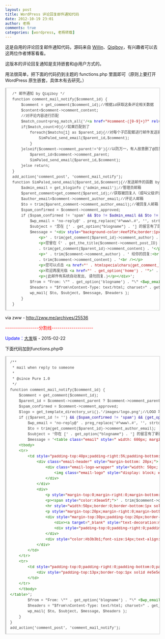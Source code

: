 ```yaml
---
layout: post
title: WordPress 评论回复邮件通知代码
date: 2012-10-19 23:01
author: 老杨
comments: true
categories: [wordpress, 老杨转载]
---
```

这是自用的评论回复邮件通知代码，源码来自 <a href="http://kan.willin.org/" target="_blank">Willin</a>、<a href="http://www.qiqiboy.com/" target="_blank">Qiqiboy</a>，有兴趣者可以去这两位作者博客看看。

这版本的评论回复通知是支持嵌套和@用户方式的。

用法很简单，把下面的代码扔到主题的 functions.php 里面即可（原则上要打开 WordPress 原生嵌套，具体木有去研究。）
<!--more-->

<pre style="margin:15px 0;font:100 12px/18px monaco, andale mono, courier new;padding:10px 12px;border:#ccc 1px solid;border-left-width:4px;background-color:#fefefe;box-shadow:0 0 4px #eee;word-break:break-all;word-wrap:break-word;color:#444"> /* 邮件通知 by Qiqiboy */<br> function comment_mail_notify($comment_id) {<br>     $comment = get_comment($comment_id);//根据id获取这条评论相关数据<br>     $content=$comment-&gt;comment_content;<br>     //对评论内容进行匹配<br>     $match_count=preg_match_all('/<span style="color:#170">&lt;a</span> <span style="color:#00c">href</span>=<span style="color:#a11">"#comment-([0-9]+)?"</span> <span style="color:#00c">rel</span>=<span style="color:#a11">"nofollow"</span><span style="color:#170">&gt;</span>/si',$content,$matchs);<br>     if($match_count&gt;0){//如果匹配到了<br>         foreach($matchs[1] as $parent_id){//对每个子匹配都进行邮件发送操作<br>             SimPaled_send_email($parent_id,$comment);<br>         }<br>     }elseif($comment-&gt;comment_parent!='0'){//以防万一，有人故意删了@回复，还可以通过查找父级评论id来确定邮件发送对象<br>         $parent_id=$comment-&gt;comment_parent;<br>         SimPaled_send_email($parent_id,$comment);<br>     }else return;<br> }<br> add_action('comment_post', 'comment_mail_notify');<br> function SimPaled_send_email($parent_id,$comment){//发送邮件的函数 by Qiqiboy.com<br>     $admin_email = get_bloginfo ('admin_email');//管理员邮箱<br>     $parent_comment=get_comment($parent_id);//获取被回复人（或叫父级评论）相关信息<br>     $author_email=$comment-&gt;comment_author_email;//评论人邮箱<br>     $to = trim($parent_comment-&gt;comment_author_email);//被回复人邮箱<br>     $spam_confirmed = $comment-&gt;comment_approved;<br>     if ($spam_confirmed != 'spam' <span style="color:#219">&amp;&amp; $to != $admin_email &amp;&amp; $to != $author_email) {</span><br>         $wp_email = 'no-reply@' . preg_replace('#^www\.#', '', strtolower($_SERVER['SERVER_NAME'])); // e-mail 發出點, no-reply 可改為可用的 e-mail.<br>         $subject = '您在 [' . get_option("blogname") . '] 的留言有了回應';<br>         $message = '<span style="color:#170">&lt;div</span> <span style="color:#00c">style</span>=<span style="color:#a11">"background-color:#eef2fa;border:1px solid #d8e3e8;color:#111;padding:0 15px;-moz-border-radius:5px;-webkit-border-radius:5px;-khtml-border-radius:5px;"</span><span style="color:#170">&gt;</span><br>             <span style="color:#170">&lt;p</span><span style="color:#170">&gt;</span>' . trim(get_comment($parent_id)-&gt;comment_author) . ', 您好!<span style="color:#170">&lt;/p</span><span style="color:#170">&gt;</span><br>             <span style="color:#170">&lt;p</span><span style="color:#170">&gt;</span>您曾在《' . get_the_title($comment-&gt;comment_post_ID) . '》的留言:<span style="color:#170">&lt;br</span> <span style="color:#170">/&gt;</span>'<br>             . trim(get_comment($parent_id)-&gt;comment_content) . '<span style="color:#170">&lt;/p</span><span style="color:#170">&gt;</span><br>             <span style="color:#170">&lt;p</span><span style="color:#170">&gt;</span>' . trim($comment-&gt;comment_author) . ' 给你的回复:<span style="color:#170">&lt;br</span> <span style="color:#170">/&gt;</span>'<br>             . trim($comment-&gt;comment_content) . '<span style="color:#170">&lt;br</span> <span style="color:#170">/&gt;</span><span style="color:#170">&lt;/p</span><span style="color:#170">&gt;</span><br>             <span style="color:#170">&lt;p</span><span style="color:#170">&gt;</span>您可以点击 <span style="color:#170">&lt;a</span> <span style="color:#00c">href</span>=<span style="color:#a11">"' . htmlspecialchars(get_comment_link($parent_id,array("</span><span style="color:#00c">type</span><span style="color:#a11">" =&gt; "</span><span style="color:#@cm-word">all</span><span style="color:#a11">"))) . '"</span><span style="color:#170">&gt;</span>查看回复的完整內容<span style="color:#f00">&lt;/a</span><span style="color:#f00">&gt;</span><span style="color:#170">&lt;/p</span><span style="color:#170">&gt;</span><br>             <span style="color:#170">&lt;p</span><span style="color:#170">&gt;</span>欢迎再度光临 <span style="color:#170">&lt;a</span> <span style="color:#00c">href</span>=<span style="color:#a11">"' . get_option('home') . '"</span><span style="color:#170">&gt;</span>' . get_option('blogname') . '<span style="color:#170">&lt;/a</span><span style="color:#170">&gt;</span><span style="color:#170">&lt;/p</span><span style="color:#170">&gt;</span><br>             <span style="color:#170">&lt;p</span><span style="color:#170">&gt;</span>(此邮件有系统自动发出, 请勿回复.)<span style="color:#170">&lt;/p</span><span style="color:#170">&gt;</span><span style="color:#170">&lt;/div</span><span style="color:#170">&gt;</span>';<br>         $from = "From: \"" . get_option('blogname') . "\" <span style="color:#170">&lt;$wp_email</span><span style="color:#170">&gt;</span>";<br>         $headers = "$from\nContent-Type: text/html; charset=" . get_option('blog_charset') . "\n";<br>         wp_mail( $to, $subject, $message, $headers );<br>     }<br> }</pre>

via  zww - http://zww.me/archives/25536

<span style = "color:red;">-----------------分割线---------------------</span>

<span style = "color:blue;">Update：</span><a href="http://fatesinger.com/75036" target="_blank">大发</a>版 - 2015-02-22

下面代码加到functions.php中

<pre style="margin:15px 0;font:100 12px/18px monaco, andale mono, courier new;padding:10px 12px;border:#ccc 1px solid;border-left-width:4px;background-color:#fefefe;box-shadow:0 0 4px #eee;word-break:break-all;word-wrap:break-word;color:#444">/**<br> * mail when reply to someone<br> *<br> * @since Pure 1.0<br> */<br>function comment_mail_notify($comment_id) {<br>    $comment = get_comment($comment_id);<br>    $parent_id = $comment-&gt;comment_parent ? $comment-&gt;comment_parent : '';<br>    $spam_confirmed = $comment-&gt;comment_approved;<br>    $logo = get_template_directory_uri().'/images/logo.png';//LOGO 地址<br>    if (($parent_id != '') <span style="color:#219">&amp;&amp; ($spam_confirmed != 'spam') &amp;&amp; (get_option('admin_email') != get_comment($parent_id)-&gt;comment_author_email)) {</span><br>        $wp_email = 'no-reply@' . preg_replace('#^www\.#', '', strtolower($_SERVER['SERVER_NAME'])); //可以修改为你自己的邮箱地址<br>        $to = trim(get_comment($parent_id)-&gt;comment_author_email);<br>        $subject = '你在 [' . get_option("blogname") . '] 的留言有了新回复';<br>        $message = '<span style="color:#170">&lt;table</span> <span style="color:#00c">class</span>=<span style="color:#a11">"email"</span> <span style="color:#00c">style</span>=<span style="color:#a11">" width: 600px; margin-top: 10px; margin-right: auto; margin-bottom: 0; margin-left: auto; font-size: 16px; line-height: 1.4;"</span><span style="color:#170">&gt;</span><br>    <span style="color:#170">&lt;tbody</span><span style="color:#170">&gt;</span><br>    <span style="color:#170">&lt;tr</span><span style="color:#170">&gt;</span><br>        <span style="color:#170">&lt;td</span> <span style="color:#00c">style</span>=<span style="color:#a11">"padding-top:40px;padding-right:5%;padding-bottom:46px;padding-left:5%;color:#333332"</span><span style="color:#170">&gt;</span><br>            <span style="color:#170">&lt;div</span> <span style="color:#00c">class</span>=<span style="color:#a11">"email-header"</span> <span style="color:#00c">style</span>=<span style="color:#a11">"margin-bottom: 20px;"</span><span style="color:#170">&gt;</span><br>                <span style="color:#170">&lt;div</span> <span style="color:#00c">class</span>=<span style="color:#a11">"email-logo-wrapper"</span> <span style="color:#00c">style</span>=<span style="color:#a11">"width: 50px; margin-top: 0; margin-right: auto; margin-bottom: 0; margin-left: auto;"</span><span style="color:#170">&gt;</span><br>                    <span style="color:#170">&lt;img</span> <span style="color:#00c">class</span>=<span style="color:#a11">"email-logo"</span> <span style="color:#00c">style</span>=<span style="color:#a11">"display: block; width: 50px;"</span> <span style="color:#00c">src</span>=<span style="color:#a11">"'. $logo .'"</span><span style="color:#170">&gt;</span><br>                <span style="color:#170">&lt;/div</span><span style="color:#170">&gt;</span><br>            <span style="color:#170">&lt;/div</span><span style="color:#170">&gt;</span><br>            <span style="color:#170">&lt;div</span><span style="color:#170">&gt;</span><br>                <span style="color:#170">&lt;p</span> <span style="color:#00c">style</span>=<span style="color:#a11">"margin-top:0;margin-right:0;margin-bottom:20px;margin-left:0;font-size:18px;line-height:1.4;text-align:center;color:#333332"</span><span style="color:#170">&gt;</span>' . trim(get_comment($parent_id)-&gt;comment_author) . '，你好。<span style="color:#170">&lt;/p</span><span style="color:#170">&gt;</span><br>                <span style="color:#170">&lt;p</span><span style="color:#170">&gt;</span><span style="color:#170">&lt;span</span> <span style="color:#00c">style</span>=<span style="color:#a11">"color:#3eae5f;"</span><span style="color:#170">&gt;</span>' . trim($comment-&gt;comment_author) . '<span style="color:#170">&lt;/span</span><span style="color:#170">&gt;</span> 回复了您在文章<span style="color:#170">&lt;strong</span> <span style="color:#00c">style</span>=<span style="color:#a11">"font-weight:bold"</span><span style="color:#170">&gt;</span>' . get_the_title($comment-&gt;comment_post_ID) . '<span style="color:#170">&lt;/strong</span><span style="color:#170">&gt;</span>中的评论"' . trim(get_comment($parent_id)-&gt;comment_content) . '"<span style="color:#170">&lt;/p</span><span style="color:#170">&gt;</span><br>                <span style="color:#170">&lt;hr</span> <span style="color:#00c">style</span>=<span style="color:#a11">"width:50px;border:0;border-bottom:1px solid #e5e5e5;margin-top:20px"</span><span style="color:#170">&gt;</span><br>                <span style="color:#170">&lt;p</span> <span style="color:#00c">style</span>=<span style="color:#a11">"margin-top:20px;margin-right:0;margin-bottom:20px;margin-left:0"</span><span style="color:#170">&gt;</span>If you like what you read,  keep the conversation going!<span style="color:#170">&lt;/p</span><span style="color:#170">&gt;</span><br>                <span style="color:#170">&lt;div</span> <span style="color:#00c">style</span>=<span style="color:#a11">"margin-top:30px;padding-top:26px;border-top:1px solid #e5e5e5;font-size:16px;color:#333332;overflow:hidden"</span><span style="color:#170">&gt;</span><br>                    <span style="color:#170">&lt;div</span><span style="color:#170">&gt;</span><span style="color:#170">&lt;a</span> <span style="color:#00c">target</span>=<span style="color:#a11">"_blank"</span> <span style="color:#00c">style</span>=<span style="color:#a11">"text-decoration:none;display:block;width:50px;float:left;margin-left:0;line-height:0;margin-right:10px;margin-top:5px"</span> <span style="color:#00c">href</span>=<span style="color:#a11">"' . htmlspecialchars(get_comment_link($parent_id)) . '"</span><span style="color:#170">&gt;</span>'. get_avatar($comment-&gt;comment_author_email,50). '<span style="color:#170">&lt;/a</span><span style="color:#170">&gt;</span>' . trim($comment-&gt;comment_content) . '<span style="color:#170">&lt;/div</span><span style="color:#170">&gt;</span><br>                    <span style="color:#170">&lt;div</span> <span style="color:#00c">style</span>=<span style="color:#a11">"padding-top:0;padding-right:0;padding-bottom:0;padding-left:0;margin-top:10px;margin-right:0;margin-bottom:0;margin-left:60px;overflow:hidden"</span><span style="color:#170">&gt;</span><span style="color:#170">&lt;a</span> <span style="color:#00c">target</span>=<span style="color:#a11">"_blank"</span> <span style="color:#00c">style</span>=<span style="color:#a11">"color:#ffffff;text-decoration:none;display:inline-block;min-height:26px;line-height:27px;padding-top:0;padding-right:16px;padding-bottom:0;padding-left:16px;outline:0;background:#3eae5f;font-size:12px;text-align:center;font-style:normal;font-weight:400;border:0;vertical-align:bottom;white-space:nowrap;border-radius:999em"</span> <span style="color:#00c">href</span>=<span style="color:#a11">"' . htmlspecialchars(get_comment_link($parent_id)) . '"</span><span style="color:#170">&gt;</span>查看<span style="color:#170">&lt;/a</span><span style="color:#170">&gt;</span><span style="color:#170">&lt;/div</span><span style="color:#170">&gt;</span><br>                <span style="color:#170">&lt;/div</span><span style="color:#170">&gt;</span><br>                <span style="color:#170">&lt;div</span> <span style="color:#00c">style</span>=<span style="color:#a11">"color:#b3b3b1;font-size:14px;text-align:center;padding-top:0;padding-right:0;padding-bottom:0;padding-left:0;margin-top:50px;margin-right:0;margin-left:0"</span><span style="color:#170">&gt;</span>本邮件由' . get_option("blogname") . '自动生成，<span style="color:#170">&lt;span</span> <span style="color:#00c">style</span>=<span style="color:#a11">"color:#3eae5f"</span><span style="color:#170">&gt;</span>请勿回复<span style="color:#170">&lt;/span</span><span style="color:#170">&gt;</span>。<span style="color:#170">&lt;/div</span><span style="color:#170">&gt;</span><br>            <span style="color:#170">&lt;/div</span><span style="color:#170">&gt;</span><br>        <span style="color:#170">&lt;/td</span><span style="color:#170">&gt;</span><br>    <span style="color:#170">&lt;/tr</span><span style="color:#170">&gt;</span><br>    <span style="color:#170">&lt;tr</span><span style="color:#170">&gt;</span><br>        <span style="color:#170">&lt;td</span> <span style="color:#00c">style</span>=<span style="color:#a11">"padding-top:0;padding-right:0;padding-bottom:0;padding-left:0;font-size:12px;text-align:center;color:#b3b3b1"</span><span style="color:#170">&gt;</span><br>            <span style="color:#170">&lt;div</span> <span style="color:#00c">style</span>=<span style="color:#a11">"padding-top:13px;border-top:1px solid #e5e5e5"</span><span style="color:#170">&gt;</span>Sent by <span style="color:#170">&lt;a</span> <span style="color:#00c">target</span>=<span style="color:#a11">"_blank"</span> <span style="color:#00c">style</span>=<span style="color:#a11">"color:#b3b3b1"</span> <span style="color:#00c">href</span>=<span style="color:#a11">"' . home_url() . '"</span><span style="color:#170">&gt;</span>' . get_option("blogname") . '<span style="color:#170">&lt;/a</span><span style="color:#170">&gt;</span> · Since 2011 <span style="color:#170">&lt;/div</span><span style="color:#170">&gt;</span><br>        <span style="color:#170">&lt;/td</span><span style="color:#170">&gt;</span><br>    <span style="color:#170">&lt;/tr</span><span style="color:#170">&gt;</span><br>    <span style="color:#170">&lt;/tbody</span><span style="color:#170">&gt;</span><br><span style="color:#170">&lt;/table</span><span style="color:#170">&gt;</span>';<br>        $from = "From: \"" . get_option('blogname') . "\" <span style="color:#170">&lt;$wp_email</span><span style="color:#170">&gt;</span>";<br>        $headers = "$from\nContent-Type: text/html; charset=" . get_option('blog_charset') . "\n";<br>        wp_mail( $to, $subject, $message, $headers );<br>    }<br>}<br>add_action('comment_post', 'comment_mail_notify');</pre>
